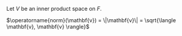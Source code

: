 Let $V$ be an inner product space on $F$.

$\operatorname{norm}(\mathbf{v}) = \|\mathbf{v}\| = \sqrt{\langle \mathbf{v}, \mathbf{v} \rangle}$
